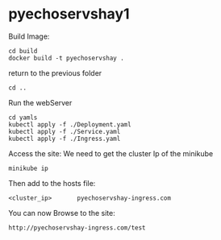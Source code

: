 # pyechoservshay1


Build Image:
```
cd build
docker build -t pyechoservshay .
```


return to the previous folder
```
cd ..
```

Run the webServer
```
cd yamls
kubectl apply -f ./Deployment.yaml
kubectl apply -f ./Service.yaml
kubectl apply -f ./Ingress.yaml
```

Access the site:
We need to get the cluster Ip of the minikube
```
minikube ip
```

Then add to the hosts file:
```
<cluster_ip>       pyechoservshay-ingress.com
```

You can now Browse to the site:
```
http://pyechoservshay-ingress.com/test
```
